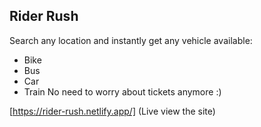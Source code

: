 ## Rider Rush

Search any location and instantly get any vehicle available: 
- Bike
- Bus
- Car
- Train
No need to worry about tickets anymore :)

[https://rider-rush.netlify.app/] (Live view the site)